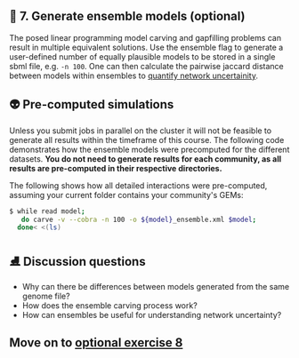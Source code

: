 ## 🎰 7. Generate ensemble models (optional)

The posed linear programming model carving and gapfilling problems can result in multiple equivalent solutions. 
Use the ensemble flag to generate a user-defined number of equally plausible models to be stored in a single sbml file, e.g. `-n 100`. 
One can then calculate the pairwise jaccard distance between models within ensembles to [quantify network uncertainity](https://github.com/cdanielmachado/carveme_paper/blob/master/notebooks/Ensemble%20distances.ipynb).

## 👽 Pre-computed simulations
Unless you submit jobs in parallel on the cluster it will not be feasible to generate all results within the timeframe of this course. The following code demonstrates how the ensemble models were precomputed for the different datasets. **You do not need to generate results for each community, as all results are pre-computed in their respective directories.**

The following shows how all detailed interactions were pre-computed, assuming your current folder contains your community's GEMs:

```bash
$ while read model;
   do carve -v --cobra -n 100 -o ${model}_ensemble.xml $model; 
  done< <(ls)
```

## ⛸️ Discussion questions

 - Why can there be differences between models generated from the same genome file?
 - How does the ensemble carving process work?
 - How can ensembles be useful for understanding network uncertainty?

## Move on to [optional exercise 8](https://github.com/franciscozorrilla/SymbNET/blob/main/scripts/8.plot_ensemble_dist.ipynb)
